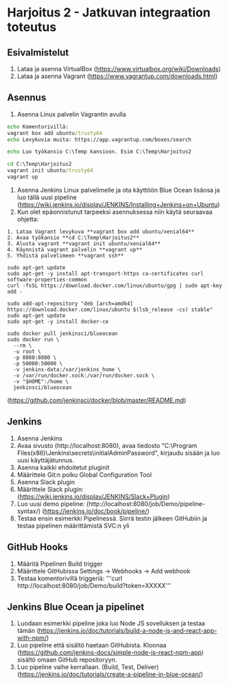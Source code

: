# Harjoitus 2 - Jatkuvan integraation toteutus
## Esivalmistelut
1. Lataa ja asenna VirtualBox (https://www.virtualbox.org/wiki/Downloads)
2. Lataa ja asenna Vagrant (https://www.vagrantup.com/downloads.html)

## Asennus
1. Asenna Linux palvelin Vagrantin avulla
```cmd
echo Komentorivillä:
vagrant box add ubuntu/trusty64
echo Levykuvia muita: https://app.vagrantup.com/boxes/search

echo Luo työkansio C:\Temp kansioon. Esim C:\Temp\Harjoitus2

cd C:\Temp\Harjoitus2
vagrant init ubuntu/trusty64
vagrant up
```
1. Asenna Jenkins Linux palvelimelle ja ota käyttöön Blue Ocean lisäosa ja luo tällä uusi pipeline (https://wiki.jenkins.io/display/JENKINS/Installing+Jenkins+on+Ubuntu)
2. Kun olet epäonnistunut tarpeeksi asennuksessa niin käytä seuraavaa ohjetta:

```
1. Lataa Vagrant levykuva **vagrant box add ubuntu/xenial64**
2. Avaa työkansio **cd C:\Temp\Harjoitus2**
3. Alusta vagrant **vagrant init ubuntu/xenial64**
4. Käynnistä vagrant palvelin **vagrant up**
5. Yhdistä palvelimeen **vagrant ssh**
```

```
sudo apt-get update
sudo apt-get -y install apt-transport-https ca-certificates curl software-properties-common
curl -fsSL https://download.docker.com/linux/ubuntu/gpg | sudo apt-key add -

sudo add-apt-repository "deb [arch=amd64] https://download.docker.com/linux/ubuntu $(lsb_release -cs) stable"
sudo apt-get update
sudo apt-get -y install docker-ce

sudo docker pull jenkinsci/blueocean
sudo docker run \
  --rm \
  -u root \
  -p 8080:8080 \
  -p 50000:50000 \
  -v jenkins-data:/var/jenkins_home \
  -v /var/run/docker.sock:/var/run/docker.sock \
  -v "$HOME":/home \
  jenkinsci/blueocean
``` 

(https://github.com/jenkinsci/docker/blob/master/README.md)

## Jenkins
1. Asenna Jenkins
2. Avaa sivusto (http://localhost:8080), avaa tiedosto "C:\Program Files(x86)\Jenkins\secrets\initialAdminPassword", kirjaudu sisään ja luo uusi käyttäjätunnus.
3. Asenna kaikki ehdoitetut pluginit
4. Määrittele Git:n polku Global Configuration Tool
5. Asenna Slack plugin
6. Määrittele Slack plugin: (https://wiki.jenkins.io/display/JENKINS/Slack+Plugin)
7. Luo uusi demo pipeline: (http://localhost:8080/job/Demo/pipeline-syntax/) (https://jenkins.io/doc/book/pipeline/)
8. Testaa ensin esimerkki Pipelinessä. Siirrä testin jälkeen GitHubiin ja testaa pipelinen määrittämistä SVC:n yli

## GitHub Hooks
1. Määritä Pipelinen Build trigger
2. Määrittele GitHubissa Settings -> Webhooks -> Add webhook
3. Testaa komentorivillä triggeriä: '''curl http://localhost:8080/job/Demo/build?token=XXXXX'''

## Jenkins Blue Ocean ja pipelinet
1. Luodaan esimerkki pipeline joka luo Node JS sovelluksen ja testaa tämän (https://jenkins.io/doc/tutorials/build-a-node-js-and-react-app-with-npm/)
2. Luo pipeline että sisältö haetaan GitHubista. Kloonaa (https://github.com/jenkins-docs/simple-node-js-react-npm-app) sisältö omaan GitHub repositoryyn. 
3. Luo pipeline vaihe kerrallaan. (Build, Test, Deliver) (https://jenkins.io/doc/tutorials/create-a-pipeline-in-blue-ocean/)
 